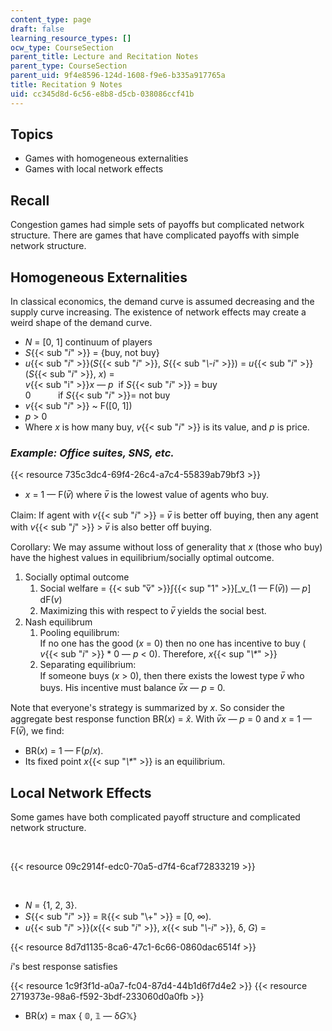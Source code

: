 ```yaml
---
content_type: page
draft: false
learning_resource_types: []
ocw_type: CourseSection
parent_title: Lecture and Recitation Notes
parent_type: CourseSection
parent_uid: 9f4e8596-124d-1608-f9e6-b335a917765a
title: Recitation 9 Notes
uid: cc345d8d-6c56-e8b8-d5cb-038086ccf41b
---
```

## Topics

- Games with homogeneous externalities
- Games with local network effects

## Recall 

Congestion games had simple sets of payoffs but complicated network structure. There are games that have complicated payoffs with simple network structure. 

## Homogeneous Externalities

In classical economics, the demand curve is assumed decreasing and the supply curve increasing. The existence of network effects may create a weird shape of the demand curve. 

- *N* = \[0, 1\] continuum of players
- *S*{{< sub "_i_" >}} = {buy, not buy}
- *u*{{< sub "_i_" >}}(*S*{{< sub "_i_" >}}, *S*{{< sub "_\\-i_" >}}) = *u*{{< sub "_i_" >}}(*S*{{< sub "_i_" >}}, *x*) =   
    *v*{{< sub "i" >}}*x* — *p*  if *S*{{< sub "_i_" >}} = buy   
    0           if *S*{{< sub "_i_" >}}\= not buy
- *v*{{< sub "_i_" >}} ~ F(\[0, 1\])
- *p* > 0
- Where *x* is how many buy, *v*{{< sub "_i_" >}} is its value, and *p* is price.

### *Example: Office suites, SNS, etc.*

{{< resource 735c3dc4-69f4-26c4-a7c4-55839ab79bf3 >}}

- *x* = 1 — F(*v̅*) where *v̅* is the lowest value of agents who buy.

Claim: If agent with *v*{{< sub "_i_" >}} = *v̅* is better off buying, then any agent with *v*{{< sub "_j_" >}} > *v̅* is also better off buying. 

Corollary: We may assume without loss of generality that *x* (those who buy) have the highest values in equilibrium/socially optimal outcome. 

1. Socially optimal outcome
    1. Social welfare = {{< sub "v̅" >}}∫{{< sup "1" >}}\[\_v\_(1 — F(*v̅*)) — *p*\] dF(*v*)
    2. Maximizing this with respect to *v̅* yields the social best.
2. Nash equilibrum
    1. Pooling equilibrum:   
        If no one has the good (*x* = 0) then no one has incentive to buy ( *v*{{< sub "_i_" >}} \* 0 — *p* \< 0). Therefore, *x*{{< sup "_\\*_" >}}
    2. Separating equilibrium:   
        If someone buys (*x* > 0), then there exists the lowest type *v̅* who buys. His incentive must balance *v̅x* — *p* = 0.

Note that everyone's strategy is summarized by *x*. So consider the aggregate best response function BR(*x*) = *x̂*. With *v̅x* — *p* = 0 and *x* = 1 — F(*v̅*), we find:

- BR(*x*) = 1 — F(*p*/*x*).
- Its fixed point *x*{{< sup "_\\*_" >}} is an equilibrium. 

## Local Network Effects

Some games have both complicated payoff structure and complicated network structure.

 

{{< resource 09c2914f-edc0-70a5-d7f4-6caf72833219 >}}

 

- *N* = {1, 2, 3}.
- *S*{{< sub "_i_" >}} = ℝ{{< sub "\\+" >}} = \[0, ∞).
- *u*{{< sub "_i_" >}}(*x*{{< sub "_i_" >}}, *x*{{< sub "_\\-i_" >}}, δ, *G*) = 

{{< resource 8d7d1135-8ca6-47c1-6c66-0860dac6514f >}}

*i*'s best response satisfies

{{< resource 1c9f3f1d-a0a7-fc04-87d4-44b1d6f7d4e2 >}}
{{< resource 2719373e-98a6-f592-3bdf-233060d0a0fb >}}

- BR(*x*) = max { 𝟘, 𝟙 — δ*G*𝕏}